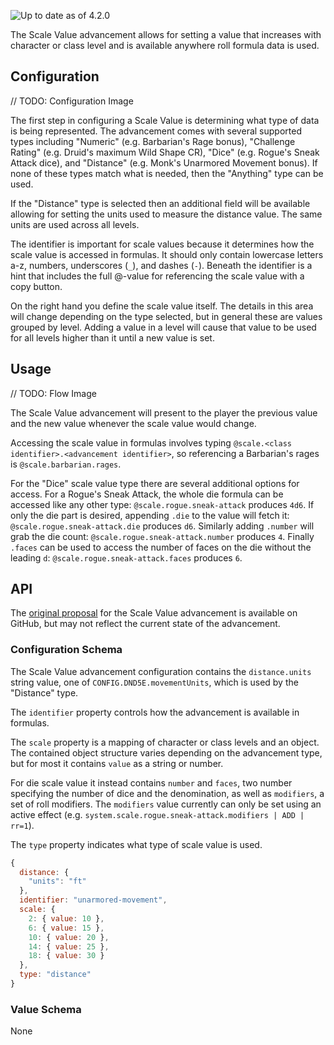 ![Up to date as of 4.2.0](https://img.shields.io/static/v1?label=dnd5e&message=4.2.0&color=informational)

The Scale Value advancement allows for setting a value that increases with character or class level and is available anywhere roll formula data is used.

## Configuration

// TODO: Configuration Image

The first step in configuring a Scale Value is determining what type of data is being represented. The advancement comes with several supported types including "Numeric" (e.g. Barbarian's Rage bonus), "Challenge Rating" (e.g. Druid's maximum Wild Shape CR), "Dice" (e.g. Rogue's Sneak Attack dice), and "Distance" (e.g. Monk's Unarmored Movement bonus). If none of these types match what is needed, then the "Anything" type can be used.

If the "Distance" type is selected then an additional field will be available allowing for setting the units used to measure the distance value. The same units are used across all levels.

The identifier is important for scale values because it determines how the scale value is accessed in formulas. It should only contain lowercase letters a-z, numbers, underscores (`_`), and dashes (`-`). Beneath the identifier is a hint that includes the full @-value for referencing the scale value with a copy button.

On the right hand you define the scale value itself. The details in this area will change depending on the type selected, but in general these are values grouped by level. Adding a value in a level will cause that value to be used for all levels higher than it until a new value is set.

## Usage

// TODO: Flow Image

The Scale Value advancement will present to the player the previous value and the new value whenever the scale value would change.

Accessing the scale value in formulas involves typing `@scale.<class identifier>.<advancement identifier>`, so referencing a Barbarian's rages is `@scale.barbarian.rages`.

For the "Dice" scale value type there are several additional options for access. For a Rogue's Sneak Attack, the whole die formula can be accessed like any other type: `@scale.rogue.sneak-attack` produces `4d6`. If only the die part is desired, appending `.die` to the value will fetch it: `@scale.rogue.sneak-attack.die` produces `d6`. Similarly adding `.number` will grab the die count: `@scale.rogue.sneak-attack.number` produces `4`. Finally `.faces` can be used to access the number of faces on the die without the leading `d`: `@scale.rogue.sneak-attack.faces` produces `6`.

## API

The [original proposal](https://github.com/foundryvtt/dnd5e/issues/1406) for the Scale Value advancement is available on GitHub, but may not reflect the current state of the advancement.

### Configuration Schema

The Scale Value advancement configuration contains the `distance.units` string value, one of `CONFIG.DND5E.movementUnits`, which is used by the "Distance" type.

The `identifier` property controls how the advancement is available in formulas.

The `scale` property is a mapping of character or class levels and an object. The contained object structure varies depending on the advancement type, but for most it contains `value` as a string or number.

For die scale value it instead contains `number` and `faces`, two number specifying the number of dice and the denomination, as well as `modifiers`, a set of roll modifiers. The `modifiers` value currently can only be set using an active effect (e.g. `system.scale.rogue.sneak-attack.modifiers | ADD | rr=1`).

The `type` property indicates what type of scale value is used.

```javascript
{
  distance: {
    "units": "ft"
  },
  identifier: "unarmored-movement",
  scale: {
    2: { value: 10 },
    6: { value: 15 },
    10: { value: 20 },
    14: { value: 25 },
    18: { value: 30 }
  },
  type: "distance"
}
```

### Value Schema

None
